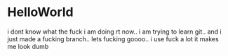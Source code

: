 # HelloWorld
i dont know what the fuck i am doing rt now.. i am trying to learn git..
and i just made a fucking branch.. lets fucking goooo.. i use fuck a lot it makes me look dumb

